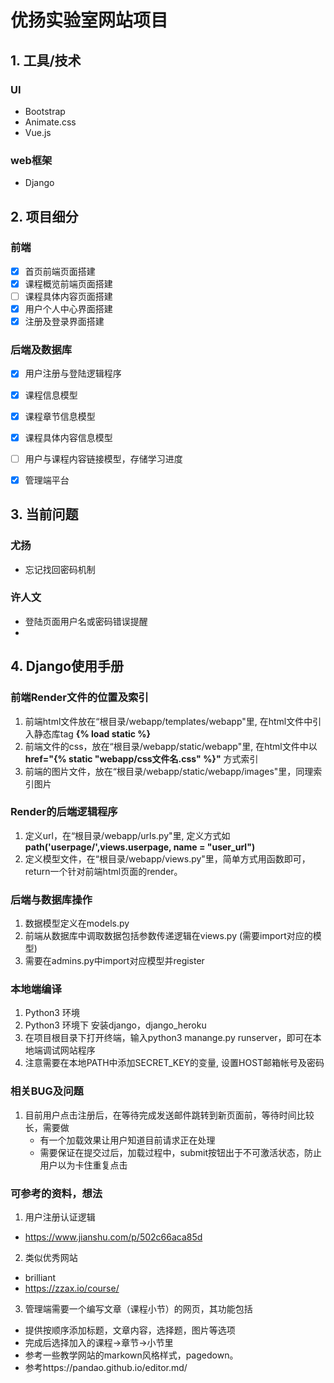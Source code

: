 # 优扬实验室网站项目

## 1. 工具/技术
### UI
* Bootstrap
* Animate.css
* Vue.js

### web框架
* Django

## 2. 项目细分

### 前端
- [x] 首页前端页面搭建
- [x] 课程概览前端页面搭建
- [ ] 课程具体内容页面搭建
- [x] 用户个人中心界面搭建
- [x] 注册及登录界面搭建
### 后端及数据库
- [x] 用户注册与登陆逻辑程序
- [x] 课程信息模型
- [x] 课程章节信息模型
- [x] 课程具体内容信息模型
- [ ] 用户与课程内容链接模型，存储学习进度
- [x] 管理端平台




## 3. 当前问题
### 尤扬

* 忘记找回密码机制

### 许人文 

* 登陆页面用户名或密码错误提醒
* 

## 4. Django使用手册
### 前端Render文件的位置及索引
1. 前端html文件放在“根目录/webapp/templates/webapp"里, 在html文件中引入静态库tag **{% load static %}**
2. 前端文件的css，放在“根目录/webapp/static/webapp"里, 在html文件中以 **href="{% static "webapp/css文件名.css" %}"** 方式索引
3. 前端的图片文件，放在“根目录/webapp/static/webapp/images"里，同理索引图片
### Render的后端逻辑程序
1. 定义url，在“根目录/webapp/urls.py"里, 定义方式如 **path('userpage/',views.userpage, name = "user_url")**
2. 定义模型文件，在“根目录/webapp/views.py"里，简单方式用函数即可，return一个针对前端html页面的render。

### 后端与数据库操作
1. 数据模型定义在models.py
2. 前端从数据库中调取数据包括参数传递逻辑在views.py (需要import对应的模型)
3. 需要在admins.py中import对应模型并register


### 本地端编译
1. Python3 环境
2. Python3 环境下 安装django，django_heroku
3. 在项目根目录下打开终端，输入python3 manange.py runserver，即可在本地端调试网站程序
4. 注意需要在本地PATH中添加SECRET_KEY的变量, 设置HOST邮箱帐号及密码

### 相关BUG及问题
1. 目前用户点击注册后，在等待完成发送邮件跳转到新页面前，等待时间比较长，需要做
    * 有一个加载效果让用户知道目前请求正在处理
    * 需要保证在提交过后，加载过程中，submit按钮出于不可激活状态，防止用户以为卡住重复点击
    

### 可参考的资料，想法
1. 用户注册认证逻辑
  - https://www.jianshu.com/p/502c66aca85d
2. 类似优秀网站
  - brilliant
  - https://zzax.io/course/
3. 管理端需要一个编写文章（课程小节）的网页，其功能包括
  - 提供按顺序添加标题，文章内容，选择题，图片等选项
  - 完成后选择加入的课程->章节->小节里
  - 参考一些教学网站的markown风格样式，pagedown。
  - 参考https://pandao.github.io/editor.md/
